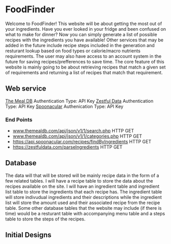 FoodFinder
===========
Welcome to FoodFinder! This website will be about getting the most out of your ingredients.
Have you ever looked in your fridge and been confused on what to make for dinner? Now you can
simply generate a list of possible recipes with the ingredients you have available! Other services
that may be added in the future include recipe steps included in the generation and resturant lookup
based on food types or calorie/macro nutrients requirements. The user may also have access to an account
system in the future for saving recipes/prefferences to save time. The core feature of this website
is mainly going to be about retrieving recipes that match a given set of requirements and returning a 
list of recipes that match that requirement. 

Web service
------------
[The Meal DB](https://www.themealdb.com/api.php) Authentication Type: API Key
[Zestful Data](https://zestfuldata.com/docs) Authentication Type: API Key
[Spoonacular](https://spoonacular.com/food-api/docs) Authenication Type: API Key

### End Points
- www.themealdb.com/api/json/v1/1/search.php HTTP GET
- www.themealdb.com/api/json/v1/1/categories.php HTTP GET
- https://api.spoonacular.com/recipes/findByIngredients HTTP GET
- https://zestfuldata.com/parseIngredients HTTP GET

Database
---------
The data will that will be stored will be mainly recipe data in the form of a few 
related tables. I will have a recipe table to store the data about the recipes available 
on the site. I will have an ingredient table and ingredient list table to store the ingredients
that each recipe has. The ingredient table will store indivudual ingredients and their descriptions
while the ingredient list will store the amount used and their associated recipe from the recipe table.
Some other database tables that the website may include (if there is time) would be a resturant 
table with accompanying menu table and a steps table to store the steps of the recipes. 

Initial Designs
----------------
